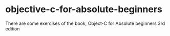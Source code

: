 # objective-c-for-absolute-beginners
There are some exercises of the book, Object-C for Absolute beginners 3rd edition
